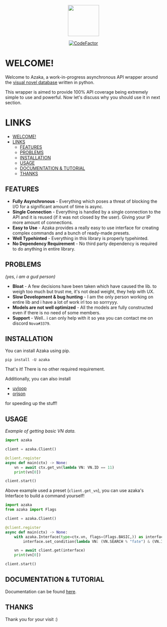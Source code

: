 <p align="center"> <img src="https://cdn-icons-png.flaticon.com/512/2322/2322246.png" height=100> </p>
<p align="center"> <a href="https://www.codefactor.io/repository/github/mooncell07/azaka"><img src="https://www.codefactor.io/repository/github/mooncell07/azaka/badge" alt="CodeFactor" /></a> </p>

# WELCOME!

Welcome to Azaka, a work-in-progress asynchronous API wrapper around the [visual novel database](https://vndb.org/) written in python.

This wrapper is aimed to provide 100% API coverage being extremely simple to use and powerful. Now let's discuss why you should use it in next section.

# LINKS

- [WELCOME!](#welcome)
- [LINKS](#links)
  - [FEATURES](#features)
  - [PROBLEMS](#problems)
  - [INSTALLATION](#installation)
  - [USAGE](#usage)
  - [DOCUMENTATION & TUTORIAL](#documentation--tutorial)
  - [THANKS](#thanks)

## FEATURES

- **Fully Asynchronous** - Everything which poses a threat of blocking the I/O for a significant amount of time is async.
- **Single Connection** - Everything is handled by a single connection to the API and it is reused
(if it was not closed by the user). Giving your IP more amount of connections.
- **Easy to Use** - Azaka provides a really easy to use interface for creating complex commands and a bunch of ready-made presets.
- **Well Typehinted** - Everything in this library is properly typehinted.
- **No Dependency Requirement** - No third party dependency is required to do anything in entire library.


## PROBLEMS

*(yes, i am a gud person)*

- **Bloat** - A few decisions have been taken which have caused the lib. to weigh too much but trust me, it's not dead weight, they help with UX.
- **Slow Development & bug hunting** - I am the only person working on entire lib and i have a lot of work irl too so sorrryyy.
- **Models are not well optimized** - All the models are fully constructed even if there is no need of some members.
- **Support** - Well.. i can only help with it so yea you can contact me on discord `Nova#3379`.


## INSTALLATION

You can install Azaka using pip.

`pip install -U azaka`

That's it! There is no other required requirement.

Additionally, you can also install

- [uvloop](https://pypi.org/project/uvloop/)
- [orjson](https://pypi.org/project/orjson/)

for speeding up the stuff!

## USAGE

*Example of getting basic VN data.*

```py
import azaka

client = azaka.Client()

@client.register
async def main(ctx) -> None:
    vn = await ctx.get_vn(lambda VN: VN.ID == 11)
    print(vn[0])

client.start()
```

Above example used a preset (`client.get_vn`), you can use azaka's Interface to build a command yourself!

```py
import azaka
from azaka import Flags

client = azaka.Client()

@client.register
async def main(ctx) -> None:
    with azaka.Interface(type=ctx.vn, flags=(Flags.BASIC,)) as interface:
        interface.set_condition(lambda VN: (VN.SEARCH % "fate") & (VN.ID == 50))

    vn = await client.get(interface)
    print(vn[0])

client.start()
```

## DOCUMENTATION & TUTORIAL

Documentation can be found [here](https://mooncell07.github.io/Azaka/).


## THANKS

Thank you for your visit :)
